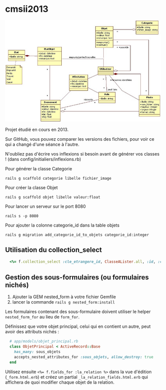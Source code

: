 cmsii2013
=========

<img src="doc/diagramme_de_classes.jpg">

Projet étudié en cours en 2013.

Sur GitHub, vous pouvez comparer les versions des fichiers, pour voir ce qui a changé d'une séance à l'autre.

N'oubliez pas d'écrire vos inflexions si besoin avant de générer vos classes ! (dans config/initialiers/inflexions.rb)

Pour générer la classe Categorie
```
rails g scaffold categorie libelle fichier_image
```
Pour créer la classe Objet
```
rails g scaffold objet libelle valeur:float
```

Pour lancer un serveur sur le port 8080
```
rails s -p 8080
```

Pour ajouter la colonne categorie_id dans la table objets
```
rails g migration add_categorie_id_to_objets categorie_id:integer
```

Utilisation du collection_select
---
```ruby
  <%= f.collection_select :cle_etrangere_id, ClasseALister.all, :id, :champ_a_afficher_dans_le_select %>
```


Gestion des sous-formulaires (ou formulaires nichés)
---

1. Ajouter la GEM nested_form à votre fichier Gemfile
2. lancer la commande `rails g nested_form:install`

Les formulaires contenant des sous-formulaire doivent utiliser le helper `nested_form_for` au lieu de `form_for`.

Définissez que votre objet principal, celui qui en contient un autre, peut avoir des attributs nichés :

```ruby
  # app/models/objet_principal.rb
  class ObjetPrincipal < ActiveRecord::Base
    has_many: sous_objets
    accepts_nested_attributes_for :sous_objets, allow_destroy: true
  end
```

Utilisez ensuite `<%= f.fields_for :la_relation %>` dans la vue d'édition (`_form.html.erb`) et créez un partial `_la_relation_fields.html.erb` qui affichera de quoi modifier chaque objet de la relation.